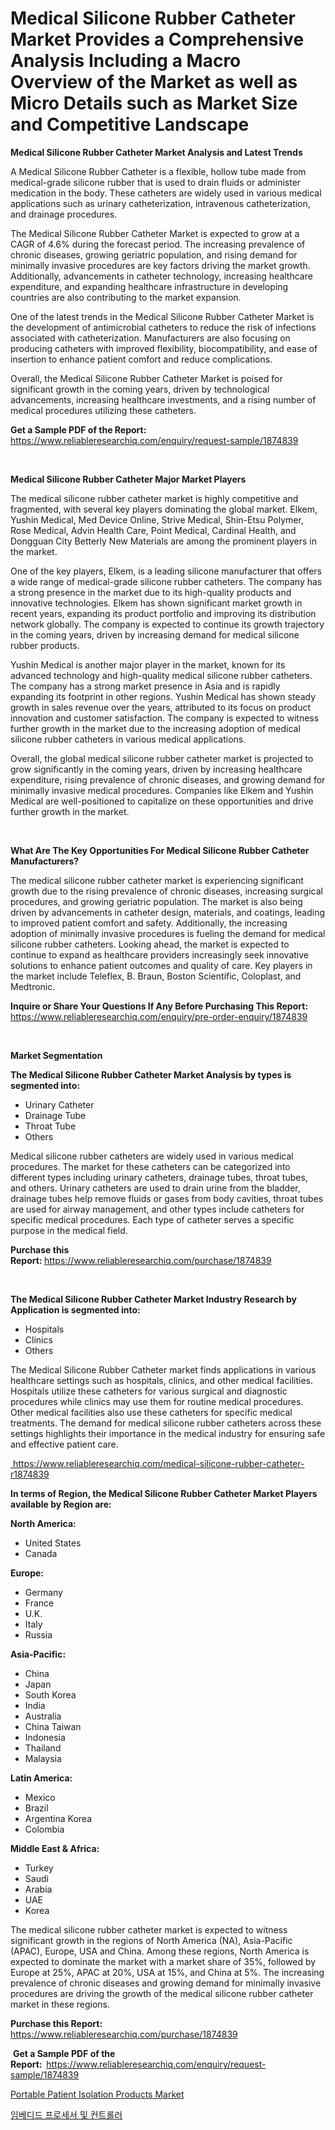 <p><h1>Medical Silicone Rubber Catheter Market Provides a Comprehensive Analysis Including a Macro Overview of the Market as well as Micro Details such as Market Size and Competitive Landscape</h1></p><p><strong>Medical Silicone Rubber Catheter Market Analysis and Latest Trends</strong></p>
<p><p>A Medical Silicone Rubber Catheter is a flexible, hollow tube made from medical-grade silicone rubber that is used to drain fluids or administer medication in the body. These catheters are widely used in various medical applications such as urinary catheterization, intravenous catheterization, and drainage procedures.</p><p>The Medical Silicone Rubber Catheter Market is expected to grow at a CAGR of 4.6% during the forecast period. The increasing prevalence of chronic diseases, growing geriatric population, and rising demand for minimally invasive procedures are key factors driving the market growth. Additionally, advancements in catheter technology, increasing healthcare expenditure, and expanding healthcare infrastructure in developing countries are also contributing to the market expansion.</p><p>One of the latest trends in the Medical Silicone Rubber Catheter Market is the development of antimicrobial catheters to reduce the risk of infections associated with catheterization. Manufacturers are also focusing on producing catheters with improved flexibility, biocompatibility, and ease of insertion to enhance patient comfort and reduce complications.</p><p>Overall, the Medical Silicone Rubber Catheter Market is poised for significant growth in the coming years, driven by technological advancements, increasing healthcare investments, and a rising number of medical procedures utilizing these catheters.</p></p>
<p><strong>Get a Sample PDF of the Report:&nbsp;</strong> <a href="https://www.reliableresearchiq.com/enquiry/request-sample/1874839">https://www.reliableresearchiq.com/enquiry/request-sample/1874839</a></p>
<p>&nbsp;</p>
<p><strong>Medical Silicone Rubber Catheter Major Market Players</strong></p>
<p><p>The medical silicone rubber catheter market is highly competitive and fragmented, with several key players dominating the global market. Elkem, Yushin Medical, Med Device Online, Strive Medical, Shin-Etsu Polymer, Rose Medical, Advin Health Care, Point Medical, Cardinal Health, and Dongguan City Betterly New Materials are among the prominent players in the market.</p><p>One of the key players, Elkem, is a leading silicone manufacturer that offers a wide range of medical-grade silicone rubber catheters. The company has a strong presence in the market due to its high-quality products and innovative technologies. Elkem has shown significant market growth in recent years, expanding its product portfolio and improving its distribution network globally. The company is expected to continue its growth trajectory in the coming years, driven by increasing demand for medical silicone rubber products.</p><p>Yushin Medical is another major player in the market, known for its advanced technology and high-quality medical silicone rubber catheters. The company has a strong market presence in Asia and is rapidly expanding its footprint in other regions. Yushin Medical has shown steady growth in sales revenue over the years, attributed to its focus on product innovation and customer satisfaction. The company is expected to witness further growth in the market due to the increasing adoption of medical silicone rubber catheters in various medical applications.</p><p>Overall, the global medical silicone rubber catheter market is projected to grow significantly in the coming years, driven by increasing healthcare expenditure, rising prevalence of chronic diseases, and growing demand for minimally invasive medical procedures. Companies like Elkem and Yushin Medical are well-positioned to capitalize on these opportunities and drive further growth in the market.</p></p>
<p>&nbsp;</p>
<p><strong>What Are The Key Opportunities For Medical Silicone Rubber Catheter Manufacturers?</strong></p>
<p><p>The medical silicone rubber catheter market is experiencing significant growth due to the rising prevalence of chronic diseases, increasing surgical procedures, and growing geriatric population. The market is also being driven by advancements in catheter design, materials, and coatings, leading to improved patient comfort and safety. Additionally, the increasing adoption of minimally invasive procedures is fueling the demand for medical silicone rubber catheters. Looking ahead, the market is expected to continue to expand as healthcare providers increasingly seek innovative solutions to enhance patient outcomes and quality of care.	Key players in the market include Teleflex, B. Braun, Boston Scientific, Coloplast, and Medtronic.</p></p>
<p><strong>Inquire or Share Your Questions If Any Before Purchasing This Report:</strong> <a href="https://www.reliableresearchiq.com/enquiry/pre-order-enquiry/1874839">https://www.reliableresearchiq.com/enquiry/pre-order-enquiry/1874839</a></p>
<p>&nbsp;</p>
<p><strong>Market Segmentation</strong></p>
<p><strong>The Medical Silicone Rubber Catheter Market Analysis by types is segmented into:</strong></p>
<p><ul><li>Urinary Catheter</li><li>Drainage Tube</li><li>Throat Tube</li><li>Others</li></ul></p>
<p><p>Medical silicone rubber catheters are widely used in various medical procedures. The market for these catheters can be categorized into different types including urinary catheters, drainage tubes, throat tubes, and others. Urinary catheters are used to drain urine from the bladder, drainage tubes help remove fluids or gases from body cavities, throat tubes are used for airway management, and other types include catheters for specific medical procedures. Each type of catheter serves a specific purpose in the medical field.</p></p>
<p><strong>Purchase this Report:&nbsp;</strong><a href="https://www.reliableresearchiq.com/purchase/1874839">https://www.reliableresearchiq.com/purchase/1874839</a></p>
<p>&nbsp;</p>
<p><strong>The Medical Silicone Rubber Catheter Market Industry Research by Application is segmented into:</strong></p>
<p><ul><li>Hospitals</li><li>Clinics</li><li>Others</li></ul></p>
<p><p>The Medical Silicone Rubber Catheter market finds applications in various healthcare settings such as hospitals, clinics, and other medical facilities. Hospitals utilize these catheters for various surgical and diagnostic procedures while clinics may use them for routine medical procedures. Other medical facilities also use these catheters for specific medical treatments. The demand for medical silicone rubber catheters across these settings highlights their importance in the medical industry for ensuring safe and effective patient care.</p></p>
<p><a href="https://www.reliableresearchiq.com/medical-silicone-rubber-catheter-r1874839">&nbsp;https://www.reliableresearchiq.com/medical-silicone-rubber-catheter-r1874839</a></p>
<p><strong>In terms of Region, the Medical Silicone Rubber Catheter Market Players available by Region are:</strong></p>
<p>
    <p> <strong> North America: </strong>
        <ul>
            <li>United States</li>
            <li>Canada</li>
        </ul>
        </p> 
    <p> <strong> Europe: </strong>
        <ul>
            <li>Germany</li>
            <li>France</li>
            <li>U.K.</li>
            <li>Italy</li>
            <li>Russia</li>
        </ul>
        </p> 
    <p> <strong> Asia-Pacific: </strong>
        <ul>
            <li>China</li>
            <li>Japan</li>
            <li>South Korea</li>
            <li>India</li>
            <li>Australia</li>
            <li>China Taiwan</li>
            <li>Indonesia</li>
            <li>Thailand</li>
            <li>Malaysia</li>
        </ul>
        </p> 
    <p> <strong> Latin America: </strong>
        <ul>
            <li>Mexico</li>
            <li>Brazil</li>
            <li>Argentina Korea</li>
            <li>Colombia</li>
        </ul>
        </p> 
    <p> <strong> Middle East & Africa: </strong>
        <ul>
            <li>Turkey</li>
            <li>Saudi</li>
            <li>Arabia</li>
            <li>UAE</li>
            <li>Korea</li>
        </ul>
    </p>
    </p>
<p><p>The medical silicone rubber catheter market is expected to witness significant growth in the regions of North America (NA), Asia-Pacific (APAC), Europe, USA and China. Among these regions, North America is expected to dominate the market with a market share of 35%, followed by Europe at 25%, APAC at 20%, USA at 15%, and China at 5%. The increasing prevalence of chronic diseases and growing demand for minimally invasive procedures are driving the growth of the medical silicone rubber catheter market in these regions.</p></p>
<p><strong>Purchase this Report: </strong><a href="https://www.reliableresearchiq.com/purchase/1874839">https://www.reliableresearchiq.com/purchase/1874839</a></p>
<p>&nbsp;<strong>Get a Sample PDF of the Report:&nbsp;&nbsp;</strong><a href="https://www.reliableresearchiq.com/enquiry/request-sample/1874839">https://www.reliableresearchiq.com/enquiry/request-sample/1874839</a></p>
<p><strong></strong></p>
<p><p><a href="https://github.com/goodweq44/Market-Research-Report-List-1/blob/main/portable-patient-isolation-products-market.md">Portable Patient Isolation Products Market</a></p><p><a href="https://github.com/mpodehpw07370073/Market-Research-Report-List-3/blob/main/629318577023.md">임베디드 프로세서 및 컨트롤러</a></p></p>